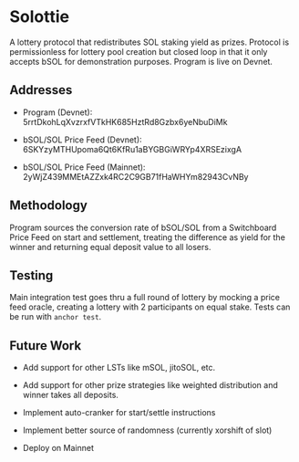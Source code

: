 # Solottie

A lottery protocol that redistributes SOL staking yield as prizes. Protocol is permissionless for lottery pool creation but closed loop in that it only accepts bSOL for demonstration purposes. Program is live on Devnet.

## Addresses

- Program (Devnet): 5rrtDkohLqXvzrxfVTkHK685HztRd8Gzbx6yeNbuDiMk

- bSOL/SOL Price Feed (Devnet): 6SKYzyMTHUpoma6Qt6KfRu1aBYGBGiWRYp4XRSEzixgA

- bSOL/SOL Price Feed (Mainnet): 2yWjZ439MMEtAZZxk4RC2C9GB71fHaWHYm82943CvNBy

## Methodology

Program sources the conversion rate of bSOL/SOL from a Switchboard Price Feed on start and settlement, treating the difference as yield for the winner and returning equal deposit value to all losers.

## Testing

Main integration test goes thru a full round of lottery by mocking a price feed oracle, creating a lottery with 2 participants on equal stake. Tests can be run with `anchor test`.

## Future Work

- Add support for other LSTs like mSOL, jitoSOL, etc.

- Add support for other prize strategies like weighted distribution and winner takes all deposits.

- Implement auto-cranker for start/settle instructions

- Implement better source of randomness (currently xorshift of slot)

- Deploy on Mainnet
